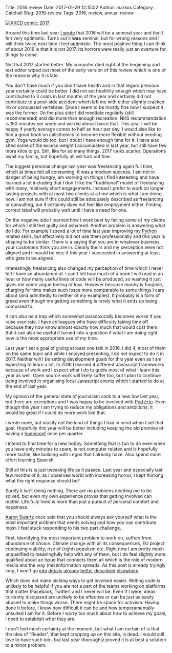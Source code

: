 Title: 2016 review
Date: 2017-01-29 12:15:52
Author: markos
Category: Catchall
Slug: 2016-review
Tags: 2016, review, annual review

[![XKCD comic: 2017](http://imgs.xkcd.com/comics/2017.png)](http://xkcd.com/1779/)

Around this time last year [I wrote]({filename}/2015-review.md) that 2016 will be a seminal year and that I felt very optimistic. Turns out it **was** seminal, but for wrong reasons and I will think twice next time I feel optimistic. The most positive thing I can think of about 2016 is that it is not 2017. Its horrors were really just an overture for things to come.

Not that 2017 started better. My computer died right at the beginning and text  editor wiped out most of the early version of this review which is one of the reasons why it is late.

You don't have much if you don't have health and in that regard previous year certainly could be better. I did not eat healthily enough which may have contributed to 3 colds in last months of the year and certainly did not contribute to a pool-side accident which left me with either slightly cracked rib or concussed vertebrae. Since I seem to be mostly fine now I suspect it was the former. On the plus side I did meditate regularly (still recommended) and did more than enough recreation. NHS recommendation is 150 minutes per week and we did almost twice that. This year I will be happy if yearly average comes to half an hour per day. I would also like to find a good book on calisthenics to become more flexible without needing gym. Yoga would do too, but I doubt I have enough time for it. I have also shed some of the excess weight I accumulated in last year, but still have few more kilos to go. Still, like for so many things, 2017 looks scarier. Operations await my family, but hopefully all will turn out fine.

The biggest personal change last year was freelancing again full time, which at times felt all consuming. It was a medium success. I am not in danger of being hungry, am working on things I find interesting and have learned a lot including that I don't like the "traditional" model of freelancing with many, relatively short engagements. Instead I prefer to work on longer lasting projects with at most two clients at a time which is what I am doing now. I am not sure if this could still be adequately described as freelancing or consulting, but it certainly does not feel like employment either. Finding correct label will probably wait until I have a need for one. 

On the negative side I learned how I work best by failing some of my clients for which I still feel guilty and ashamed. Another problem is answering what do I do. For example I spend a lot of time last year improving my [Python](http://www.python.org) related skills, but effectively did not use them professionally and this year is shaping to be similar. There is a saying that you are in whatever business your customers think you are in. Clearly theirs and my perception were not aligned and it would be nice if this year I succeeded in answering at least who gets to be aligned.

Interestingly freelancing also changed my perception of time which I never felt I have an abundance of. I can't tell how much of a book I will read in an hour or how many useful lines of code will be produced, so wasting it just gives me some vague feeling of loss. However because money is fungible, charging for time makes such loses more comparable to some things I care about (and admittedly to neither of my examples). It probably is a form of greed even though me getting something is rarely what it ends up being compared to.

It can also be a trap which somewhat paradoxically becomes worse if you raise your rate. I have colleagues who have difficulty taking time off because they now know almost exactly how much that would cost them. But it can also be useful if turned into a question if what I am doing right now is the most appropriate use of my time.

Last year I set a goal of giving at least one talk in 2016. I did 4, most of them on the same topic and while I enjoyed presenting, I do not expect to do it in 2017. Neither will I be setting development goals for this year even as I am expecting to learn a lot. In 2016 I learned 4 different Javascript frameworks because of work and I expect what I do to guide most of what I learn this year as well. Open source work will likely suffer too, but I plan to continue being involved in organising local Javascript events which I started to do at the end of last year.

My opinion of the general state of journalism sank to a new low last year, but there are exceptions and I was happy to be involved with [Pod črto](https://podcrto.si). Even though this year I am trying to reduce my obligations and ambitions, it would be great if I could do more work like that.

I wrote more, but mostly not the kind of things I had in mind when I set that goal. Hopefully this year will be better including keeping the old promise of having a [homeconf]({filename}/homeconf.md) once per quarter.

I intend to find time for a new hobby. Something that is fun to do even when you have only minutes to spare, is not computer related and is hopefully more tactile, like building with Legos that I already have. Also spend more effort learning Spanish.

Still all this is is just tweaking life as it passes. Last year and especially last few months of it, as I observed world with increasing horror, I kept thinking what the right response should be?

Surely it isn't doing nothing. There are no problems needing me to be solved, but even my own experience proves that getting involved can matter. Life fully lived is more than just a pursuit of personal comfort and happiness.

[Aaron Swartz](http://www.aaronsw.com/) once said that you should always ask yourself what is the most important problem that needs solving and how you can contribute most. I feel stuck responding to his two part challenge. 

First, identifying the most important problem to work on, suffers from abundance of choice. Climate change with all its consequences, EU project continuing viability, rise of (right) populism etc. Right now I am pretty much unqualified to meaningfully help with any of them, but I do feel slightly more qualified about an issue that connects them all which is the role of modern media and the way (mis)information spreads. As this post is already tryingly long, I won't go [into](https://points.datasociety.net/did-media-literacy-backfire-7418c084d88d) [details](https://points.datasociety.net/fake-news-is-not-the-problem-f00ec8cdfcb#.uipgk19ru) [already](http://www.antipope.org/charlie/blog-static/2016/12/eleven-tweets.html#more) [better](https://mondaynote.com/facebooks-walled-wonderland-is-inherently-incompatible-with-news-media-b145e2d0078c#.ddp42t5wu) [described](http://www.newyorker.com/news/news-desk/what-americans-against-trump-can-learn-from-the-failures-of-the-israeli-opposition?intcid=mod-latest) [elsewhere](http://www.mtv.com/news/2955021/shirtless-trump-saves-drowning-kitten/#pq=VD83C8).

Which does not make picking ways to get involved easier. Writing code is unlikely to be helpful if you are not a part of the teams working on platforms that matter (Facebook, Twitter) and I never will be. Even if I were, ideas currently discussed are unlikely to be effective or can be just as easily abused to make things worse. There might be space for activism. Having done it before, I know how difficult it can be and how temperamentally unsuited I am for it. Before I worry too much about *how* to achieve my goals, I need to establish *what* they are.

I don't feel much certainty at the moment, but what I am certain of is that the idea of "Reader", that kept cropping up on this site, is dead. I would still love to have such tool, but last year thoroughly proved it is at best a solution to a minor problem.
